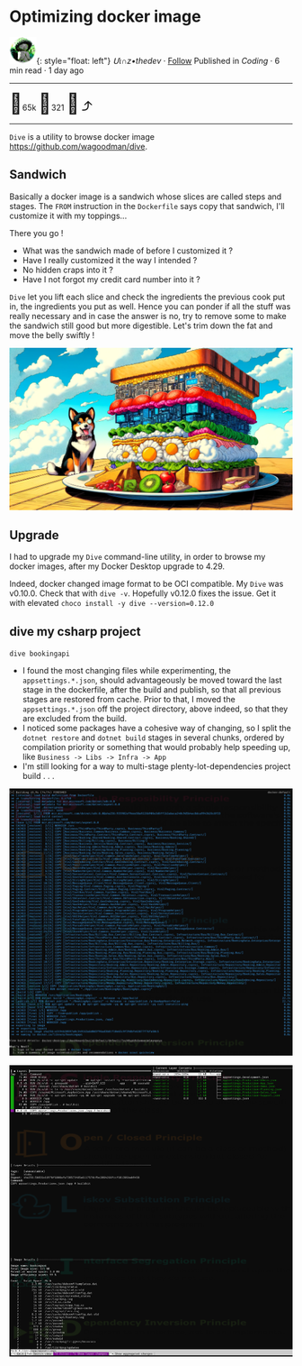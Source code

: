 # Optimizing docker image

![logo](../pix/viiinzzz48.png){: style="float: left"}
*Մι∩z•thedev* · [Follow](mailto:vinz.thedev@gmail.com)
Published in *Coding* · 6 min read · 1 day ago
___
<span style="font-size:2.5em">👏</span>65k <span style="font-size:2.5em">💬</span>321 <span style="font-size:2.5em">🔖</span> <span style="font-size:2.5em">⤴️</span>
___
`Dive` is a utility to browse docker image https://github.com/wagoodman/dive. 

## Sandwich

Basically a docker image is a sandwich whose slices are called steps and stages.  The `FROM` instruction in the `Dockerfile` says copy that sandwich, I'll customize it with my toppings...

There you go !

 - What was the sandwich made of before I customized it ?
 - Have I really customized it the way I intended ?
 - No hidden craps into it ?
 - Have I not forgot my credit card number into it ?
 
 `Dive` let you lift each slice and check the ingredients the previous cook put in, the ingredients you put as well. Hence you can ponder if all the stuff was really necessary and in case the answer is no, try to remove some to make the sandwich still good but more digestible. Let's trim down the fat and move the belly swiftly !

![logo](../pix/docker-opt-0.webp)
## Upgrade

I had to upgrade my `Dive` command-line utility, in order to browse my docker images, after my Docker Desktop upgrade to 4.29.

Indeed, docker changed image format to be OCI compatible.
My `Dive` was v0.10.0. Check that with `dive -v`. 
Hopefully v0.12.0 fixes the issue.
Get it with elevated `choco install -y dive --version=0.12.0` 

## dive my csharp project

`dive bookingapi`

- I found the most changing files while experimenting, the `appsettings.*.json`, should advantageously be moved toward the last stage in the dockerfile, after the build and publish, so that all previous stages are restored from cache. Prior to that, I moved the `appsettings.*.json` off the project directory, above indeed, so that they are excluded from the build.
- I noticed some packages have a cohesive way of changing, so I split the `dotnet restore` and `dotnet build` stages in several chunks, ordered by compilation priority or something that would probably help speeding up, like `Business -> Libs -> Infra -> App` 
- I'm still looking for a way to multi-stage plenty-lot-dependencies project build . . .

![logo](../pix/docker-opt-1.png)

![logo](../pix/docker-opt-2.png)
